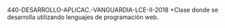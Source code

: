 440-DESARROLLO-APLICAC.-VANGUARDIA-LCE-II-2018
+Clase donde se desarrolla utilizando lenguajes de programación web.
